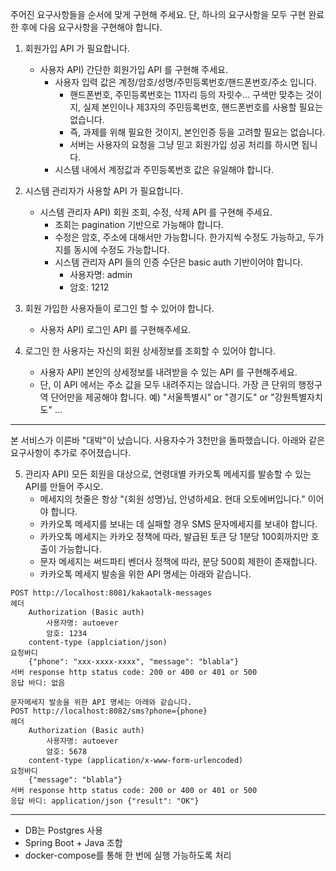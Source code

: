 주어진 요구사항들을 순서에 맞게 구현해 주세요.
단, 하나의 요구사항을 모두 구현 완료한 후에 다음 요구사항을 구현해야 합니다.

1. 회원가입 API 가 필요합니다.
   - 사용자 API) 간단한 회원가입 API 를 구현해 주세요.
     - 사용자 입력 값은 계정/암호/성명/주민등록번호/핸드폰번호/주소 입니다.
       - 핸드폰번호, 주민등록번호는 11자리 등의 자릿수... 구색만 맞추는 것이지, 실제 본인이나 제3자의 주민등록번호, 핸드폰번호를 사용할 필요는 없습니다.
       - 즉, 과제를 위해 필요한 것이지, 본인인증 등을 고려할 필요는 없습니다.
       - 서버는 사용자의 요청을 그냥 믿고 회원가입 성공 처리를 하시면 됩니다.
     - 시스템 내에서 계정값과 주민등록번호 값은 유일해야 합니다.

2. 시스템 관리자가 사용할 API 가 필요합니다.
   - 시스템 관리자 API) 회원 조회, 수정, 삭제 API 를 구현해 주세요.
     - 조회는 pagination 기반으로 가능해야 합니다.
     - 수정은 암호, 주소에 대해서만 가능합니다. 한가지씩 수정도 가능하고, 두가지를 동시에 수정도 가능합니다.
     - 시스템 관리자 API 들의 인증 수단은 basic auth 기반이어야 합니다.
         - 사용자명: admin
         - 암호: 1212
3. 회원 가입한 사용자들이 로그인 할 수 있어야 합니다.
   - 사용자 API) 로그인 API 를 구현해주세요.
4. 로그인 한 사용자는 자신의 회원 상세정보를 조회할 수 있어야 합니다.
   - 사용자 API) 본인의 상세정보를 내려받을 수 있는 API 를 구현해주세요.
   - 단, 이 API 에서는 주소 값을 모두 내려주지는 않습니다. 가장 큰 단위의 행정구역 단어만을 제공해야 합니다. 예) "서울특별시" or "경기도" or "강원특별자치도" ...

---
본 서비스가 이른바 "대박"이 났습니다. 사용자수가 3천만을 돌파했습니다.
아래와 같은 요구사항이 추가로 주어졌습니다.

5. 관리자 API) 모든 회원을 대상으로, 연령대별 카카오톡 메세지를 발송할 수 있는 API를 만들어 주시오.
    - 메세지의 첫줄은 항상 "{회원 성명}님, 안녕하세요. 현대 오토에버입니다." 이어야 합니다.
    - 카카오톡 메세지를 보내는 데 실패할 경우 SMS 문자메세지를 보내야 합니다.
    - 카카오톡 메세지는 카카오 정책에 따라, 발급된 토큰 당 1분당 100회까지만 호출이 가능합니다.
    - 문자 메세지는 써드파티 벤더사 정책에 따라, 분당 500회 제한이 존재합니다.
    - 카카오톡 메세지 발송을 위한 API 명세는 아래와 같습니다.

```
POST http://localhost:8081/kakaotalk-messages
헤더
    Authorization (Basic auth)
        사용자명: autoever
        암호: 1234
    content-type (applciation/json)
요청바디
    {"phone": "xxx-xxxx-xxxx", "message": "blabla"}
서버 response http status code: 200 or 400 or 401 or 500
응답 바디: 없음
```

```
문자메세지 발송을 위한 API 명세는 아래와 같습니다.
POST http://localhost:8082/sms?phone={phone}
헤더
    Authorization (Basic auth)
        사용자명: autoever
        암호: 5678
    content-type (application/x-www-form-urlencoded)
요청바디
    {"message": "blabla"}
서버 response http status code: 200 or 400 or 401 or 500
응답 바디: application/json {"result": "OK"}
```

---
- DB는 Postgres 사용
- Spring Boot + Java 조합
- docker-compose를 통해 한 번에 실행 가능하도록 처리